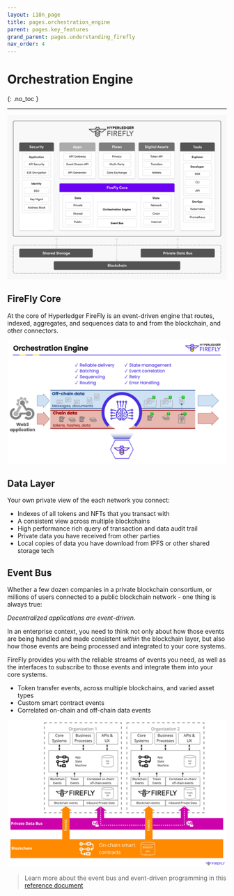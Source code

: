 ```yaml
---
layout: i18n_page
title: pages.orchestration_engine
parent: pages.key_features
grand_parent: pages.understanding_firefly
nav_order: 4
---
```


# Orchestration Engine

{: .no_toc }

---

![Hyperledger FireFly Orchestration Engine](../../images/firefly_functionality_overview_orchestration_engine.png)

## FireFly Core

At the core of Hyperledger FireFly is an event-driven engine that routes, indexed, aggregates, and sequences data
to and from the blockchain, and other connectors.

![Hyperledger FireFly Orchestration Engine](../../images/firefly_orchestration_engine.png)

## Data Layer

Your own private view of the each network you connect:

- Indexes of all tokens and NFTs that you transact with
- A consistent view across multiple blockchains
- High performance rich query of transaction and data audit trail
- Private data you have received from other parties
- Local copies of data you have download from IPFS or other shared storage tech

## Event Bus

Whether a few dozen companies in a private blockchain consortium, or millions of
users connected to a public blockchain network - one thing is always true:

_Decentralized applications are event-driven._

In an enterprise context, you need to think not only about how those events
are being handled and made consistent _within_ the blockchain layer,
but also how those events are being processed and integrated to your core systems.

FireFly provides you with the reliable streams of events you need, as well
as the interfaces to subscribe to those events and integrate them into your
core systems.

- Token transfer events, across multiple blockchains, and varied asset types
- Custom smart contract events
- Correlated on-chain and off-chain data events

![Hyperledger FireFly Event Mode](../../images/firefly_event_model.jpg)

> Learn more about the event bus and event-driven programming in this
> [reference document](http://localhost:4000/firefly/reference/events.html)